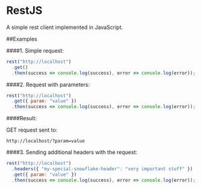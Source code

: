 # RestJS

A simple rest client implemented in JavaScript.

##Examples

####1. Simple request:

```javascript
rest("http://localhost")
  .get()
  .then(success => console.log(success), error => console.log(error));
```


####2. Request with parameters:

```javascript
rest("http://localhost")
  .get({ param: "value" })
  .then(success => console.log(success), error => console.log(error));
```

####Result:

GET request sent to:
```
http://localhost/?param=value
```

####3. Sending additional headers with the request:

```javascript
rest("http://localhost")
  .headers({ "my-special-snowflake-header": "very important stuff" })
  .get({ param: "value" })
  .then(success => console.log(success), error => console.log(error));
```
